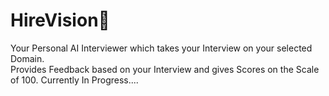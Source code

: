 # HireVision🏢
Your Personal AI Interviewer which takes your Interview on your selected Domain.<br>
Provides Feedback based on your Interview and gives Scores on the Scale of 100.
Currently In Progress....